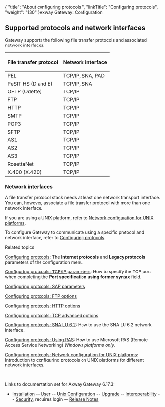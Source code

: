 {
    "title": "About configuring protocols ",
    "linkTitle": "Configuring protocols",
    "weight": "130"
}<span class="mc-variable axway_variables.Component_Long_Name variable">Axway Gateway</span>: Configuration

<span id="Supported_protocols"></span>

## Supported protocols and network interfaces

Gateway supports the following file transfer protocols and associated network interfaces:

<table>
         
         
         
   
   <thead>
      <tr>
<th class="HeadE-Column1-Header1"><p>File transfer protocol</p>         </th>
<th class="HeadD-Column1-Header1"><p>Network interface</p>         </th>
      </tr>
   </thead>
   <tbody>
      <tr>
         <td>PEL         </td>
         <td>TCP/IP, SNA, PAD         </td>
      </tr>
      <tr>
         <td>PeSIT HS (D and E)         </td>
         <td>TCP/IP, SNA         </td>
      </tr>
      <tr>
         <td>OFTP (Odette)         </td>
         <td>TCP/IP         </td>
      </tr>
      <tr>
         <td>FTP         </td>
         <td>TCP/IP         </td>
      </tr>
      <tr>
         <td>HTTP         </td>
         <td>TCP/IP         </td>
      </tr>
      <tr>
         <td>SMTP         </td>
         <td>TCP/IP         </td>
      </tr>
      <tr>
         <td>POP3         </td>
         <td>TCP/IP         </td>
      </tr>
      <tr>
         <td>SFTP         </td>
         <td>TCP/IP         </td>
      </tr>
      <tr>
         <td>AS1         </td>
         <td>TCP/IP         </td>
      </tr>
      <tr>
         <td>AS2         </td>
         <td>TCP/IP         </td>
      </tr>
      <tr>
         <td>AS3         </td>
         <td>TCP/IP         </td>
      </tr>
      <tr>
         <td>RosettaNet         </td>
         <td>TCP/IP         </td>
      </tr>
      <tr>
         <td>X.400 (X.420)         </td>
         <td>TCP/IP         </td>
      </tr>
   </tbody>
</table>

### Network interfaces

A file transfer protocol stack needs at least one network transport interface. You can, however, associate a file transfer protocol with more than one network interface.

If you are using a UNIX platform, refer to [Network configuration for UNIX platforms](config_network_config_unix).

To configure Gateway to communicate using a specific protocol and network interface, refer to [Configuring protocols](config_protocols).

Related topics

[Configuring protocols](config_protocols): The <span style="font-weight: bold;">Internet protocols</span> and <span style="font-weight: bold;">Legacy protocols</span> parameters of the configuration menu.

[Configuring protocols: TCP/IP parameters](config_tcp_ip_paras): How to specify the TCP port when completing the <span style="font-weight: bold;">Port specification using former syntax</span> field.

[Configuring protocols: SAP parameters](config_sap_parameters)

[Configuring protocols: FTP options](config_ftp_options)

[Configuring protocols: HTTP options](config_http_options)

[Configuring protocols: TCP advanced options](config_tcp_adv_options)

[Configuring protocols: SNA LU 6.2](config_sna_lu_6_2): How to use the SNA LU 6.2 network interface.

[Configuring protocols: Using RAS](config_ras): How to use Microsoft RAS (Remote Access Service Networking) <span style="font-style: italic;">Windows platforms only</span>.

[Configuring protocols: Network configuration for UNIX platforms](config_network_config_unix): Introduction to configuring protocols on UNIX platforms for different network interfaces.

 

Links to documentation set for Axway Gateway <span class="mc-variable axway_variables.Release_Number variable">6.17.3</span>:

-   [Installation](/bundle/Gateway_6173_InstallationGuide_allOS_en_HTML5/page/Content/start_page.htm) -- [User](/bundle/Gateway_6173_UsersGuide_allOS_en_HTML5/page/Content/start_page.htm) -- [Unix Configuration](/bundle/Gateway_6173_ConfigurationGuide_UNIX_en_HTML5/page/Content/start_page.htm) -- [Upgrade](/bundle/Gateway_6173_UpgradeGuide_allOS_en_HTML5/page/Content/start_page.htm) -- [Interoperability](/bundle/Gateway_6173_InteroperabilityGuide_allOS_en_HTML5/page/Content/start_page.htm) -- [Security](/bundle/Gateway_6173_SecurityGuide_allOS_en_HTML5/page/Content/start_page.htm), requires login -- [Release Notes](/bundle/Gateway_6173_ReleaseNotes_allOS_en_HTML5/page/Content/Gateway_ReleaseNotes_allOS_en.htm)
